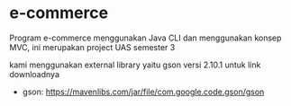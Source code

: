 # e-commerce
Program e-commerce menggunakan Java CLI dan menggunakan konsep MVC, ini merupakan project UAS semester 3

kami menggunakan external library yaitu gson versi 2.10.1
untuk link downloadnya
- gson:
  https://mavenlibs.com/jar/file/com.google.code.gson/gson

